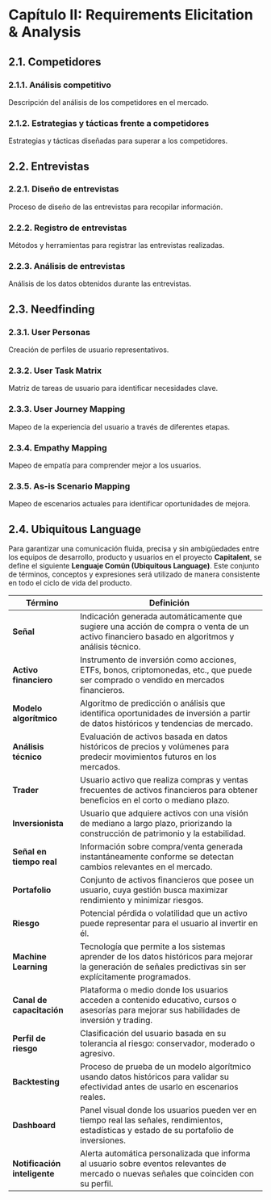 # Capítulo II: Requirements Elicitation & Analysis

## 2.1. Competidores

### 2.1.1. Análisis competitivo
Descripción del análisis de los competidores en el mercado.

### 2.1.2. Estrategias y tácticas frente a competidores
Estrategias y tácticas diseñadas para superar a los competidores.

## 2.2. Entrevistas

### 2.2.1. Diseño de entrevistas
Proceso de diseño de las entrevistas para recopilar información.

### 2.2.2. Registro de entrevistas
Métodos y herramientas para registrar las entrevistas realizadas.

### 2.2.3. Análisis de entrevistas
Análisis de los datos obtenidos durante las entrevistas.

## 2.3. Needfinding

### 2.3.1. User Personas
Creación de perfiles de usuario representativos.

### 2.3.2. User Task Matrix
Matriz de tareas de usuario para identificar necesidades clave.

### 2.3.3. User Journey Mapping
Mapeo de la experiencia del usuario a través de diferentes etapas.

### 2.3.4. Empathy Mapping
Mapeo de empatía para comprender mejor a los usuarios.

### 2.3.5. As-is Scenario Mapping
Mapeo de escenarios actuales para identificar oportunidades de mejora.

## 2.4. Ubiquitous Language

Para garantizar una comunicación fluida, precisa y sin ambigüedades entre los equipos de desarrollo, producto y usuarios en el proyecto **Capitalent**, se define el siguiente **Lenguaje Común (Ubiquitous Language)**. Este conjunto de términos, conceptos y expresiones será utilizado de manera consistente en todo el ciclo de vida del producto.

| **Término**             | **Definición**                                                                                                                                      |
|--------------------------|----------------------------------------------------------------------------------------------------------------------------------------------------|
| **Señal**                | Indicación generada automáticamente que sugiere una acción de compra o venta de un activo financiero basado en algoritmos y análisis técnico.       |
| **Activo financiero**    | Instrumento de inversión como acciones, ETFs, bonos, criptomonedas, etc., que puede ser comprado o vendido en mercados financieros.                  |
| **Modelo algorítmico**   | Algoritmo de predicción o análisis que identifica oportunidades de inversión a partir de datos históricos y tendencias de mercado.                  |
| **Análisis técnico**     | Evaluación de activos basada en datos históricos de precios y volúmenes para predecir movimientos futuros en los mercados.                           |
| **Trader**               | Usuario activo que realiza compras y ventas frecuentes de activos financieros para obtener beneficios en el corto o mediano plazo.                  |
| **Inversionista**        | Usuario que adquiere activos con una visión de mediano a largo plazo, priorizando la construcción de patrimonio y la estabilidad.                     |
| **Señal en tiempo real** | Información sobre compra/venta generada instantáneamente conforme se detectan cambios relevantes en el mercado.                                     |
| **Portafolio**           | Conjunto de activos financieros que posee un usuario, cuya gestión busca maximizar rendimiento y minimizar riesgos.                                 |
| **Riesgo**               | Potencial pérdida o volatilidad que un activo puede representar para el usuario al invertir en él.                                                   |
| **Machine Learning**     | Tecnología que permite a los sistemas aprender de los datos históricos para mejorar la generación de señales predictivas sin ser explícitamente programados. |
| **Canal de capacitación**| Plataforma o medio donde los usuarios acceden a contenido educativo, cursos o asesorías para mejorar sus habilidades de inversión y trading.         |
| **Perfil de riesgo**     | Clasificación del usuario basada en su tolerancia al riesgo: conservador, moderado o agresivo.                                                      |
| **Backtesting**          | Proceso de prueba de un modelo algorítmico usando datos históricos para validar su efectividad antes de usarlo en escenarios reales.                  |
| **Dashboard**            | Panel visual donde los usuarios pueden ver en tiempo real las señales, rendimientos, estadísticas y estado de su portafolio de inversiones.           |
| **Notificación inteligente** | Alerta automática personalizada que informa al usuario sobre eventos relevantes de mercado o nuevas señales que coinciden con su perfil.     |
